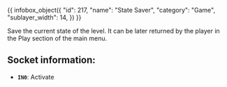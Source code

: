{{ infobox_object({
	"id": 217,
	"name": "State Saver",
	"category": "Game",
	"sublayer_width": 14,
}) }}

Save the current state of the level. It can be later returned by the player in the Play section of the main menu.

## Socket information:
- **`IN0`**: Activate